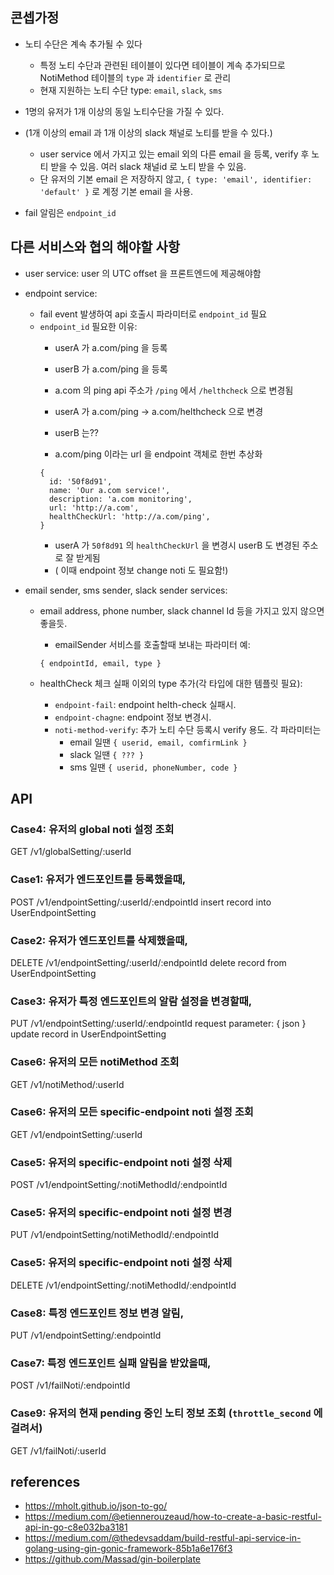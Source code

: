 ## 콘셉가정
- 노티 수단은 계속 추가될 수 있다
    - 특정 노티 수단과 관련된 테이블이 있다면 테이블이 계속 추가되므로
      NotiMethod 테이블의 `type` 과 `identifier` 로 관리
    - 현재 지원하는 노티 수단 type: `email`, `slack`, `sms`

- 1명의 유저가 1개 이상의 동일 노티수단을 가질 수 있다.
- (1개 이상의 email 과 1개 이상의 slack 채널로 노티를 받을 수 있다.)
    - user service 에서 가지고 있는 email 외의 다른 email 을 등록, verify 후
      노티 받을 수 있음. 여러 slack 채널id 로 노티 받을 수 있음.
    - 단 유저의 기본 email 은 저장하지 않고,
      `{ type: 'email', identifier: 'default' }` 로 계정 기본 email 을 사용.

- fail 알림은 `endpoint_id` 


## 다른 서비스와 협의 해야할 사항
- user service: user 의 UTC offset 을 프론트엔드에 제공해야함

- endpoint service: 
    - fail event 발생하여 api 호출시 파라미터로 `endpoint_id` 필요
    - `endpoint_id` 필요한 이유:
        - userA 가 a.com/ping 을 등록
        - userB 가 a.com/ping 을 등록
        - a.com 의 ping api 주소가 `/ping` 에서 `/helthcheck` 으로 변경됨
        - userA 가 a.com/ping -> a.com/helthcheck 으로 변경
        - userB 는??

        - a.com/ping 이라는 url 을 endpoint 객체로 한번 추상화
        ```
        {
          id: '50f8d91',
          name: 'Our a.com service!',
          description: 'a.com monitoring',
          url: 'http://a.com',
          healthCheckUrl: 'http://a.com/ping',
        }
        ```
        - userA 가 `50f8d91` 의 `healthCheckUrl` 을 변경시 userB 도 변경된
          주소로 잘 받게됨
        - ( 이때 endpoint 정보 change noti 도 필요함!)


- email sender, sms sender, slack sender services:
    - email address, phone number, slack channel Id 등을 가지고 있지 않으면 좋을듯.
        - emailSender 서비스를 호출할때 보내는 파라미터 예:
        ```
        { endpointId, email, type }
        ```

    - healthCheck 체크 실패 이외의 type 추가(각 타입에 대한 템플릿 필요):
        - `endpoint-fail`: endpoint helth-check 실패시.
        - `endpoint-chagne`: endpoint 정보 변경시.
        - `noti-method-verify`: 추가 노티 수단 등록시 verify 용도. 각 파라미터는
            - email 일땐 `{ userid, email, comfirmLink }`
            - slack 일땐 `{ ??? }`
            - sms 일땐 `{ userid, phoneNumber, code }`

## API

### Case4: 유저의 global noti 설정 조회
GET /v1/globalSetting/:userId

### Case1: 유저가 엔드포인트를 등록했을때,
POST /v1/endpointSetting/:userId/:endpointId
insert record into UserEndpointSetting

### Case2: 유저가 엔드포인트를 삭제했을때,
DELETE /v1/endpointSetting/:userId/:endpointId
delete record from UserEndpointSetting

### Case3: 유저가 특정 엔드포인트의 알람 설정을 변경할때,
PUT /v1/endpointSetting/:userId/:endpointId
request parameter: { json }
update record in UserEndpointSetting

### Case6: 유저의 모든 notiMethod 조회
GET /v1/notiMethod/:userId

### Case6: 유저의 모든 specific-endpoint noti 설정 조회
GET /v1/endpointSetting/:userId

### Case5: 유저의 specific-endpoint noti 설정 삭제
POST /v1/endpointSetting/:notiMethodId/:endpointId

### Case5: 유저의 specific-endpoint noti 설정 변경
PUT /v1/endpointSetting/notiMethodId/:endpointId

### Case5: 유저의 specific-endpoint noti 설정 삭제
DELETE /v1/endpointSetting/:notiMethodId/:endpointId


### Case8: 특정 엔드포인트 정보 변경 알림,
PUT /v1/endpointSetting/:endpointId

### Case7: 특정 엔드포인트 실패 알림을 받았을때,
POST /v1/failNoti/:endpointId

### Case9: 유저의 현재 pending 중인 노티 정보 조회 (`throttle_second` 에 걸려서)
GET /v1/failNoti/:userId


## references
- https://mholt.github.io/json-to-go/
- https://medium.com/@etiennerouzeaud/how-to-create-a-basic-restful-api-in-go-c8e032ba3181
- https://medium.com/@thedevsaddam/build-restful-api-service-in-golang-using-gin-gonic-framework-85b1a6e176f3
- https://github.com/Massad/gin-boilerplate
